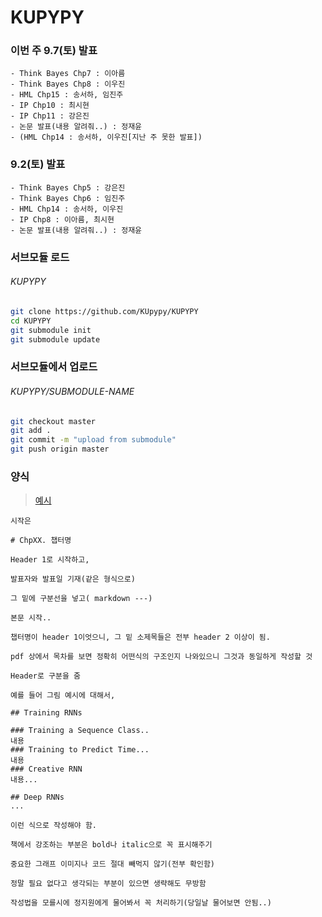 # KUPYPY

### 이번 주 9.7(토) 발표
```
- Think Bayes Chp7 : 이아름
- Think Bayes Chp8 : 이우진
- HML Chp15 : 송서하, 임진주
- IP Chp10 : 최시현
- IP Chp11 : 강은진
- 논문 발표(내용 알려줘..) : 정재윤
- (HML Chp14 : 송서하, 이우진[지난 주 못한 발표])
```

### 9.2(토) 발표
```
- Think Bayes Chp5 : 강은진
- Think Bayes Chp6 : 임진주
- HML Chp14 : 송서하, 이우진
- IP Chp8 : 이아름, 최시현
- 논문 발표(내용 알려줘..) : 정재윤
```

### 서브모듈 로드
###### KUPYPY
```bash
git clone https://github.com/KUpypy/KUPYPY
cd KUPYPY
git submodule init
git submodule update
```

### 서브모듈에서 업로드
###### KUPYPY/SUBMODULE-NAME
```bash
git checkout master
git add .
git commit -m "upload from submodule"
git push origin master
```

### 양식
> [예시](http://nbviewer.jupyter.org/github/kupypy/past/blob/master/HML/Chp11/%28HML%29Chp11_Training%20Deep%20Neural%20Nets.ipynb)

```
시작은

# ChpXX. 챕터명

Header 1로 시작하고,

발표자와 발표일 기재(같은 형식으로)

그 밑에 구분선을 넣고( markdown ---)

본문 시작..

챕터명이 header 1이엇으니, 그 밑 소제목들은 전부 header 2 이상이 됨.

pdf 상에서 목차를 보면 정확히 어떤식의 구조인지 나와있으니 그것과 동일하게 작성할 것

Header로 구분을 줌

예를 들어 그림 예시에 대해서,

## Training RNNs

### Training a Sequence Class..
내용
### Training to Predict Time...
내용
### Creative RNN
내용...

## Deep RNNs
...

이런 식으로 작성해야 함.

책에서 강조하는 부분은 bold나 italic으로 꼭 표시해주기

중요한 그래프 이미지나 코드 절대 빼먹지 않기(전부 확인함)

정말 필요 없다고 생각되는 부분이 있으면 생략해도 무방함

작성법을 모를시에 정지원에게 물어봐서 꼭 처리하기(당일날 물어보면 안됨..)
```

